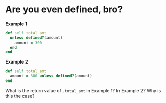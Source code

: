 # Are you even defined, bro?

**Example 1**

```ruby
def self.total_amt
  unless defined?(amount)
    amount = 300
  end
end
```


**Example 2**

```ruby
def self.total_amt
  amount = 300 unless defined?(amount)
end
```

What is the return value of `.total_amt` in Example 1? In Example 2? Why is this the case?
